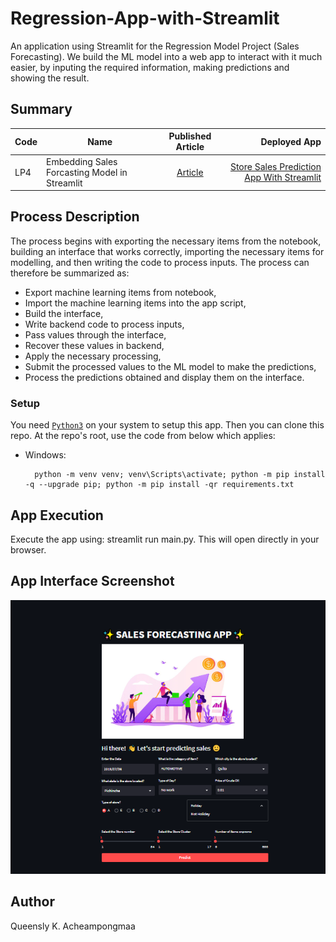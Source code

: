 # Regression-App-with-Streamlit

An application using Streamlit for the Regression Model Project (Sales Forecasting). We build the ML model into a web app to interact with it much easier, by inputing the required information, making predictions and showing the result.

## Summary
| Code      | Name        | Published Article |  Deployed App |
|-----------|-------------|:-------------:|------:|
| LP4 | Embedding Sales Forcasting Model in Streamlit|  [Article](https://medium.com/@qacheampong/store-sales-forecasting-application-with-streamlit-33fb2dab6232/) | [Store Sales Prediction App With Streamlit](https://huggingface.co/spaces/Queensly/Store_Sales_Prediction_StreamlitApp/) |


## Process Description
The process begins with exporting the necessary items from the notebook, building an interface that works correctly, importing the necessary items for modelling, and then writing the code to process inputs. The process can therefore be summarized as:

* Export machine learning items from notebook,
* Import the machine learning items into the app script,
* Build the interface,
* Write backend code to process inputs,
* Pass values through the interface,
* Recover these values in backend,
* Apply the necessary processing,
* Submit the processed values to the ML model to make the predictions,
* Process the predictions obtained and display them on the interface.

### Setup

You need [`Python3`](https://www.python.org/) on your system to setup this app.
Then you can clone this repo. At the repo's root, use the code from below which applies:

- Windows:
        
        python -m venv venv; venv\Scripts\activate; python -m pip install -q --upgrade pip; python -m pip install -qr requirements.txt  

 
## App Execution
Execute the app using: streamlit run main.py. This will open directly in your browser. 


## App Interface Screenshot
![App_Interface](./src/assets/images/app_interface.png)

## Author
Queensly K. Acheampongmaa
